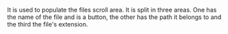 It is used to populate the files scroll area. It is split in three areas. One has the name of the file and is a button, the other has the path it belongs to and the third the file's extension.